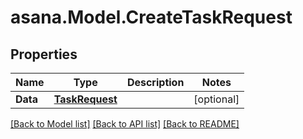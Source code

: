 
# asana.Model.CreateTaskRequest

## Properties

Name | Type | Description | Notes
------------ | ------------- | ------------- | -------------
**Data** | [**TaskRequest**](TaskRequest.md) |  | [optional] 

[[Back to Model list]](../README.md#documentation-for-models)
[[Back to API list]](../README.md#documentation-for-api-endpoints)
[[Back to README]](../README.md)

